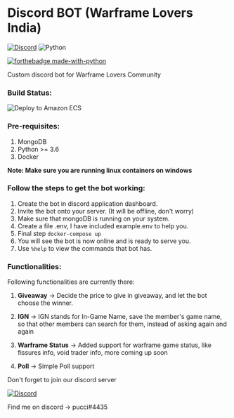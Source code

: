 # Discord BOT (Warframe Lovers India) 
[![Discord](https://img.shields.io/static/v1?label=Warframe%20India&logo=discord&message=%3E50%20members&color=%237289DA&logoColor=white)](https://discord.gg/FQKc6q6)
![Python](https://img.shields.io/badge/python-3.6%20%7C%203.7%20%7C%203.8-blue.svg)

[![forthebadge made-with-python](http://ForTheBadge.com/images/badges/made-with-python.svg)](https://www.python.org/)

Custom discord bot for Warframe Lovers Community

### Build Status:

![Deploy to Amazon ECS](https://github.com/kybrdbnd/discord_bot_warframe/workflows/Deploy%20to%20Amazon%20ECS/badge.svg)


### Pre-requisites:

1. MongoDB
2. Python >= 3.6
3. Docker

**Note: Make sure you are running linux containers on windows**

### Follow the steps to get the bot working:

1. Create the bot in discord application dashboard.
2. Invite the bot onto your server. (It will be offline, don't worry)
3. Make sure that mongoDB is running on your system.
4. Create a file .env, I have included example.env to help you.
5. Final step
```docker-compose up```
4. You will see the bot is now online and is ready to serve you.
5. Use ```%help``` to view the commands that bot has. 

### Functionalities:

Following functionalities are currently there:
1. **Giveaway** -> Decide the price to give in giveaway, and let the bot choose the winner.

2. **IGN** -> IGN stands for In-Game Name, save the member's game name, so that other members
can search for them, instead of asking again and again

3. **Warframe Status** -> Added support for warframe game status, like fissures info,
void trader info, more coming up soon

4. **Poll** -> Simple Poll support

Don't forget to join our discord server

[![Discord](https://img.shields.io/static/v1?label=Warframe%20India&logo=discord&message=%3E50%20members&color=%237289DA&logoColor=white)](https://discord.gg/FQKc6q6)


Find me on discord -> pucci#4435
